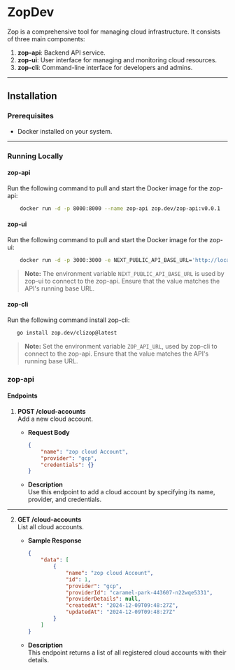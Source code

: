 # ZopDev

Zop is a comprehensive tool for managing cloud infrastructure. It consists of three main components:

1. **zop-api**: Backend API service.
2. **zop-ui**: User interface for managing and monitoring cloud resources.
3. **zop-cli**: Command-line interface for developers and admins.

---

## Installation

### Prerequisites

- Docker installed on your system.

---

### Running Locally

#### zop-api
Run the following command to pull and start the Docker image for the zop-api:

```bash
    docker run -d -p 8000:8000 --name zop-api zop.dev/zop-api:v0.0.1
```

#### zop-ui
Run the following command to pull and start the Docker image for the zop-ui:
```bash
    docker run -d -p 3000:3000 -e NEXT_PUBLIC_API_BASE_URL='http://localhost:8000' --name zop-ui zop.dev/zop-ui:v0.0.1
```

> **Note:** The environment variable `NEXT_PUBLIC_API_BASE_URL` is used by zop-ui to connect to the zop-api. Ensure that the value matches the API's running base URL.
#### zop-cli

Run the following command install zop-cli:
```bash
   go install zop.dev/clizop@latest
```

> **Note:** Set the environment variable `ZOP_API_URL`, used by zop-cli to connect to the zop-api. Ensure that the value matches the API's running base URL.

### zop-api

#### Endpoints

1. **POST /cloud-accounts**  
   Add a new cloud account.

    - **Request Body**
      ```json
      {
          "name": "zop cloud Account",
          "provider": "gcp",
          "credentials": {}
      }
      ```

    - **Description**  
      Use this endpoint to add a cloud account by specifying its name, provider, and credentials.

---

2. **GET /cloud-accounts**  
   List all cloud accounts.

    - **Sample Response**
      ```json
      {
          "data": [
              {
                  "name": "zop cloud Account",
                  "id": 1,
                  "provider": "gcp",
                  "providerId": "caramel-park-443607-n22wqe5331",
                  "providerDetails": null,
                  "createdAt": "2024-12-09T09:48:27Z",
                  "updatedAt": "2024-12-09T09:48:27Z"
              }
          ]
      }
      ```

    - **Description**  
      This endpoint returns a list of all registered cloud accounts with their details.
